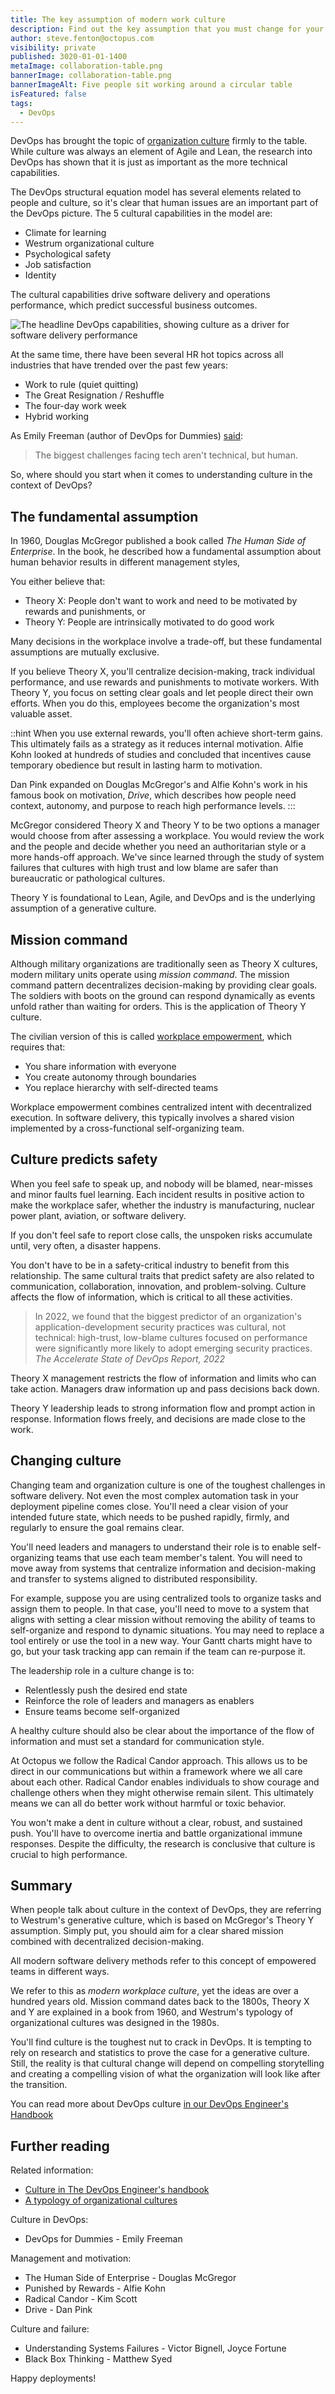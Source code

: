 ```yaml
---
title: The key assumption of modern work culture
description: Find out the key assumption that you must change for your organization to adopt modern culture.
author: steve.fenton@octopus.com
visibility: private
published: 3020-01-01-1400
metaImage: collaboration-table.png
bannerImage: collaboration-table.png
bannerImageAlt: Five people sit working around a circular table
isFeatured: false
tags: 
  - DevOps
---
```


DevOps has brought the topic of [organization culture](https://octopus.com/devops/culture/) firmly to the table. While culture was always an element of Agile and Lean, the research into DevOps has shown that it is just as important as the more technical capabilities.

The DevOps structural equation model has several elements related to people and culture, so it's clear that human issues are an important part of the DevOps picture. The 5 cultural capabilities in the model are:

- Climate for learning
- Westrum organizational culture
- Psychological safety
- Job satisfaction
- Identity

The cultural capabilities drive software delivery and operations performance, which predict successful business outcomes.

![The headline DevOps capabilities, showing culture as a driver for software delivery performance](simplified-structural-equation-model-2022.png)

At the same time, there have been several HR hot topics across all industries that have trended over the past few years:

- Work to rule (quiet quitting)
- The Great Resignation / Reshuffle
- The four-day work week
- Hybrid working

As Emily Freeman (author of DevOps for Dummies) [said](https://emilyfreeman.io/#:~:text=I%20believe%20the%20biggest%20challenges%20facing%20tech%20aren%E2%80%99t%20technical%2C%20but%20human.):

> The biggest challenges facing tech aren't technical, but human.

So, where should you start when it comes to understanding culture in the context of DevOps?

## The fundamental assumption

In 1960, Douglas McGregor published a book called *The Human Side of Enterprise*. In the book, he described how a fundamental assumption about human behavior results in different management styles,

You either believe that:

- Theory X: People don't want to work and need to be motivated by rewards and punishments, or
- Theory Y: People are intrinsically motivated to do good work

Many decisions in the workplace involve a trade-off, but these fundamental assumptions are mutually exclusive.

If you believe Theory X, you'll centralize decision-making, track individual performance, and use rewards and punishments to motivate workers. With Theory Y, you focus on setting clear goals and let people direct their own efforts. When you do this, employees become the organization's most valuable asset.

::hint
When you use external rewards, you'll often achieve short-term gains. This ultimately fails as a strategy as it reduces internal motivation. Alfie Kohn looked at hundreds of studies and concluded that incentives cause temporary obedience but result in lasting harm to motivation.

Dan Pink expanded on Douglas McGregor's and Alfie Kohn's work in his famous book on motivation, *Drive*, which describes how people need context, autonomy, and purpose to reach high performance levels.
:::

McGregor considered Theory X and Theory Y to be two options a manager would choose from after assessing a workplace. You would review the work and the people and decide whether you need an authoritarian style or a more hands-off approach. We've since learned through the study of system failures that cultures with high trust and low blame are safer than bureaucratic or pathological cultures.

Theory Y is foundational to Lean, Agile, and DevOps and is the underlying assumption of a generative culture.

## Mission command

Although military organizations are traditionally seen as Theory X cultures, modern military units operate using *mission command*. The mission command pattern decentralizes decision-making by providing clear goals. The soldiers with boots on the ground can respond dynamically as events unfold rather than waiting for orders. This is the application of Theory Y culture.

The civilian version of this is called [workplace empowerment](https://en.wikipedia.org/wiki/Empowerment#In_workplace_management), which requires that:

- You share information with everyone
- You create autonomy through boundaries
- You replace hierarchy with self-directed teams

Workplace empowerment combines centralized intent with decentralized execution. In software delivery, this typically involves a shared vision implemented by a cross-functional self-organizing team.

## Culture predicts safety

When you feel safe to speak up, and nobody will be blamed, near-misses and minor faults fuel learning. Each incident results in positive action to make the workplace safer, whether the industry is manufacturing, nuclear power plant, aviation, or software delivery.

If you don't feel safe to report close calls, the unspoken risks accumulate until, very often, a disaster happens.

You don't have to be in a safety-critical industry to benefit from this relationship. The same cultural traits that predict safety are also related to communication, collaboration, innovation, and problem-solving. Culture affects the flow of information, which is critical to all these activities.

> In 2022, we found that the biggest predictor of an organization's application-development security practices was cultural, not technical: high-trust, low-blame cultures focused on performance were significantly more likely to adopt emerging security practices. <cite>The Accelerate State of DevOps Report, 2022</cite>

Theory X management restricts the flow of information and limits who can take action. Managers draw information up and pass decisions back down.

Theory Y leadership leads to strong information flow and prompt action in response. Information flows freely, and decisions are made close to the work.

## Changing culture

Changing team and organization culture is one of the toughest challenges in software delivery. Not even the most complex automation task in your deployment pipeline comes close. You'll need a clear vision of your intended future state, which needs to be pushed rapidly, firmly, and regularly to ensure the goal remains clear.

You'll need leaders and managers to understand their role is to enable self-organizing teams that use each team member's talent. You will need to move away from systems that centralize information and decision-making and transfer to systems aligned to distributed responsibility.

For example, suppose you are using centralized tools to organize tasks and assign them to people. In that case, you'll need to move to a system that aligns with setting a clear mission without removing the ability of teams to self-organize and respond to dynamic situations. You may need to replace a tool entirely or use the tool in a new way. Your Gantt charts might have to go, but your task tracking app can remain if the team can re-purpose it.

The leadership role in a culture change is to:

- Relentlessly push the desired end state
- Reinforce the role of leaders and managers as enablers
- Ensure teams become self-organized

A healthy culture should also be clear about the importance of the flow of information and must set a standard for communication style.

At Octopus we follow the Radical Candor approach. This allows us to be direct in our communications but within a framework where we all care about each other. Radical Candor enables individuals to show courage and challenge others when they might otherwise remain silent. This ultimately means we can all do better work without harmful or toxic behavior.

You won't make a dent in culture without a clear, robust, and sustained push. You'll have to overcome inertia and battle organizational immune responses. Despite the difficulty, the research is conclusive that culture is crucial to high performance.

## Summary

When people talk about culture in the context of DevOps, they are referring to Westrum's generative culture, which is based on McGregor's Theory Y assumption. Simply put, you should aim for a clear shared mission combined with decentralized decision-making.

All modern software delivery methods refer to this concept of empowered teams in different ways.

We refer to this as *modern workplace culture*, yet the ideas are over a hundred years old. Mission command dates back to the 1800s, Theory X and Y are explained in a book from 1960, and Westrum's typology of organizational cultures was designed in the 1980s.

You'll find culture is the toughest nut to crack in DevOps. It is tempting to rely on research and statistics to prove the case for a generative culture. Still, the reality is that cultural change will depend on compelling storytelling and creating a compelling vision of what the organization will look like after the transition.

You can read more about DevOps culture [in our DevOps Engineer's Handbook](https://octopus.com/devops/)

## Further reading

Related information:

- [Culture in The DevOps Engineer's handbook](https://octopus.com/devops/culture)
- [A typology of organizational cultures](https://qualitysafety.bmj.com/content/13/suppl_2/ii22)

Culture in DevOps:

- DevOps for Dummies - Emily Freeman

Management and motivation:

- The Human Side of Enterprise - Douglas McGregor
- Punished by Rewards - Alfie Kohn
- Radical Candor - Kim Scott
- Drive - Dan Pink

Culture and failure:

- Understanding Systems Failures - Victor Bignell, Joyce Fortune
- Black Box Thinking - Matthew Syed

Happy deployments!
